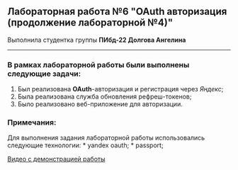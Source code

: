 ## Лабораторная работа №6 "OAuth авторизация (продолжение лабораторной №4)"

Выполнила студентка группы **ПИбд-22 Долгова Ангелина**

******

### В рамках лабораторной работы были выполнены следующие задачи:
1. Был реализована **OAuth**-авторизация и регистрация через *Яндекс*;
1. Была реализована служба обновления рефреш-токенов;
1. Было реализовано веб-приложение для авторизации.

### Примечания:
Для выполнения задания лабораторной работы использовались следующие технологии:
    * yandex oauth;
    * passport;


[Видео c демонстрацией работы](https://drive.google.com/file/d/1G7AYn7AF9tfETaw7U9wD0OHnL7H1rqhQ/view?usp=sharing)